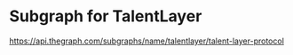 # Subgraph for TalentLayer

https://api.thegraph.com/subgraphs/name/talentlayer/talent-layer-protocol

